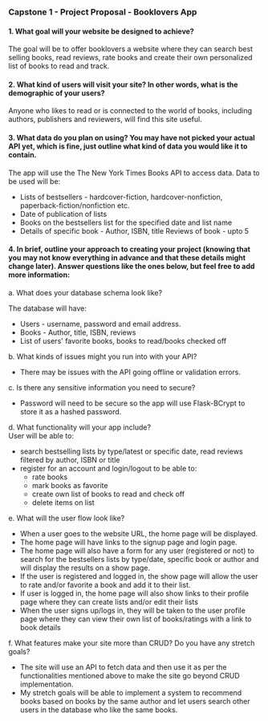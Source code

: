 ### Capstone 1 - Project Proposal - Booklovers App
  

#### 1. What goal will your website be designed to achieve?
The goal will be to offer booklovers a website where they can search best selling books, read reviews, rate books and create their own personalized list of books to read and track.

#### 2. What kind of users will visit your site? In other words, what is the demographic of your users?  
Anyone who likes to read or is connected to the world of books, including authors, publishers and reviewers, will find this site useful.

#### 3. What data do you plan on using? You may have not picked your actual API yet, which is fine, just outline what kind of data you would like it to contain.
The app will use the The New York Times Books API to access data.
Data to be used will be:
* Lists of bestsellers - hardcover-fiction, hardcover-nonfiction, paperback-fiction/nonfiction etc.
* Date of publication of lists
* Books on the bestsellers list for the specified date and list name
* Details of specific book - Author, ISBN, title
Reviews of book - upto 5


#### 4. In brief, outline your approach to creating your project (knowing that you may not know everything in advance and that these details might change later). Answer questions like the ones below, but feel free to add more information:

  a. What does your database schema look like?
  
The database will have:
* Users - username, password and email address. 
* Books - Author, title, ISBN, reviews
* List of users' favorite books, books to read/books checked off


b. What kinds of issues might you run into with your API?   
* There may be issues with the API going offline or validation errors.

c. Is there any sensitive information you need to secure?  
* Password will need to be secure so the app will use Flask-BCrypt to store it as a hashed password.

d. What functionality will your app include?   
User will be able to:
* search bestselling lists by type/latest or specific date, 
read reviews filtered by author, ISBN or title
* register for an account and login/logout to be able to:
  * rate books 
  * mark books as favorite
  * create own list of books to read and check off
  * delete items on list


e. What will the user flow look like?
* When a user goes to the website URL, the home page will be displayed.
* The home page will have links to the signup page and login page. 
* The home page will also have a form for any user (registered or not) to search for the bestsellers lists by type/date, specific book or author and will display the results on a show page. 
* If the user is registered and logged in, the show page will allow the user to rate and/or favorite a book and add it to their list. 
* If user is logged in, the home page will also show links to their profile page where they can create lists and/or edit their lists
* When the user signs up/logs in, they will be taken to the user profile page where they can view their own list of books/ratings with a link to book details


f. What features make your site more than CRUD? Do you have any stretch goals?
* The site will use an API to fetch data and then use it as per the functionalities mentioned above to make the site go beyond CRUD implementation. 
* My stretch goals will be able to implement a system to recommend books based on books by the same author and let users search other users in the database who like the same books.